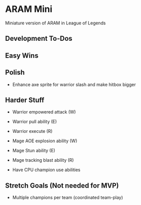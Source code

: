 # ARAM Mini

Miniature version of ARAM in League of Legends

## Development To-Dos

## Easy Wins

## Polish

- Enhance axe sprite for warrior slash and make hitbox bigger

## Harder Stuff

- Warrior empowered attack (W)
- Warrior pull ability (E)
- Warrior execute (R)
- Mage AOE explosion ability (W)
- Mage Stun ability (E)
- Mage tracking blast ability (R)

- Have CPU champion use abilities

## Stretch Goals (Not needed for MVP)

- Multiple champions per team (coordinated team-play)
